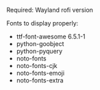 Required:
Wayland rofi version

Fonts to display properly:
 - ttf-font-awesome 6.5.1-1
 - python-goobject
 - python-pyquery
 - noto-fonts
 - noto-fonts-cjk
 - noto-fonts-emoji
 - noto-fonts-extra
